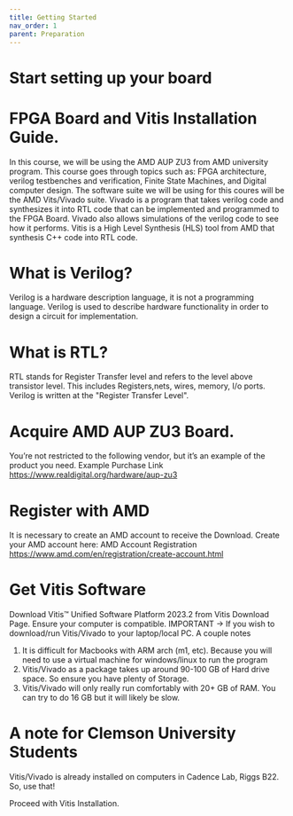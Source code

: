 ```yaml
---
title: Getting Started
nav_order: 1
parent: Preparation
---
```


# Start setting up your board

# FPGA Board and Vitis Installation Guide.
In this course, we will be using the AMD AUP ZU3 from AMD university program. This course goes through topics such as: FPGA architecture, verilog
testbenches and verification, Finite State Machines, and Digital computer design. The software suite we will be using for this coures will be the
AMD Vits/Vivado suite. Vivado is a program that takes verilog code and synthesizes it into RTL code that can be implemented and programmed to the FPGA Board. Vivado also allows 
simulations of the verilog code to see how it performs. Vitis is a High Level Synthesis (HLS) tool from AMD that synthesis C++ code into RTL code.


# What is Verilog?
Verilog is a hardware description language, it is not a programming language. Verilog is used to describe hardware functionality in order to design 
a circuit for implementation. 

# What is RTL?

RTL stands for Register Transfer level and refers to the level above transistor level. This includes Registers,nets, wires, memory, I/o ports. Verilog is written
at the "Register Transfer Level".

# Acquire AMD AUP ZU3 Board.
You’re not restricted to the following vendor, but it’s an example of the product you need. Example Purchase Link
https://www.realdigital.org/hardware/aup-zu3 


# Register with AMD
It is necessary to create an AMD account to receive the Download.
Create your AMD account here: AMD Account Registration
https://www.amd.com/en/registration/create-account.html

# Get Vitis Software
Download Vitis™ Unified Software Platform 2023.2 from Vitis Download Page. Ensure your computer is compatible. IMPORTANT -> If you wish to download/run Vitis/Vivado to your laptop/local PC.
A couple notes
1. It is difficult for Macbooks with ARM arch (m1, etc). Because you will need to use a virtual machine for windows/linux to run the program
2. Vitis/Vivado as a package takes up around 90-100 GB of Hard drive space. So ensure you have plenty of Storage.
3. Vitis/Vivado will only really run comfortably with 20+ GB of RAM. You can try to do 16 GB but it will likely be slow.

# A note for Clemson University Students 
Vitis/Vivado is already installed on computers in Cadence Lab, Riggs B22. So, use that!

Proceed with Vitis Installation.
